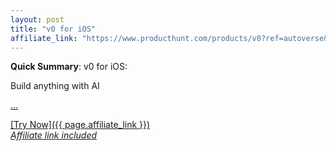 ```yaml
---
layout: post
title: "v0 for iOS"
affiliate_link: "https://www.producthunt.com/products/v0?ref=autoverse&utm_source=autoverse"
---
```


**Quick Summary**: v0 for iOS: <p>
            Build anything with AI
          </p>
          <p>
            <a href="https://www.producthunt.com/products/v0?utm_campaign=producthunt-atom-posts-feed&amp;utm_medium=rss-feed&amp;utm_source=producthunt-atom-posts-feed">...

[Try Now]({{ page.affiliate_link }})  
*Affiliate link included*
